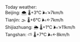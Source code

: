 Today weather:  
Beijing: 🌨  🌡️+3°C 🌬️↘7km/h  
Tianjin: 🌫  🌡️+6°C 🌬️←7km/h  
Shijiazhuang: 🌦   🌡️+1°C 🌬️↘11km/h  
Tangshan: ⛅️  🌡️+7°C 🌬️←8km/h  
